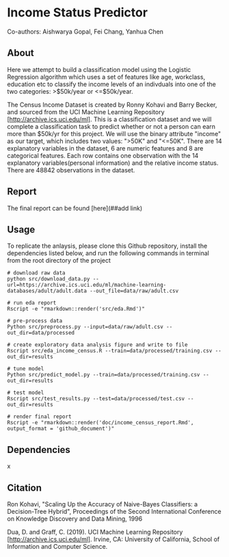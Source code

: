 # Income Status Predictor
Co-authors: Aishwarya Gopal, Fei Chang, Yanhua Chen

## About

Here we attempt to build a classification model using the Logistic Regression algorithm which uses a set of features like age, workclass, education etc to classify the income levels of an indivduals into one of the two categories: \>\$50k/year or \<=\$50k/year.

The Census Income Dataset is created by Ronny Kohavi and Barry Becker, and sourced from the UCI Machine Learning Repository [http://archive.ics.uci.edu/ml]. This is a classification dataset and we will complete a classification task to predict whether or not a person can earn more than $50k/yr for this project. We will use the binary attribute "income" as our target, which includes two values: ">50K" and "<=50K". There are 14 explanatory variables in the dataset, 6 are numeric features and 8 are categorical features. Each row contains one observation with the 14 explanatory variables(personal information) and the relative income status. There are 48842 observations in the dataset.

## Report

The final report can be found [here](##add link)

## Usage

To replicate the anlaysis, please clone this Github repository, install the dependencies listed below, and run the following commands in terminal from the root directory of the project

```
# download raw data
python src/download_data.py --url=https://archive.ics.uci.edu/ml/machine-learning-databases/adult/adult.data --out_file=data/raw/adult.csv

# run eda report
Rscript -e "rmarkdown::render('src/eda.Rmd')"

# pre-process data 
Python src/preprocess.py --input=data/raw/adult.csv --out_dir=data/processed 

# create exploratory data analysis figure and write to file 
Rscript src/eda_income_census.R --train=data/processed/training.csv --out_dir=results

# tune model
Python src/predict_model.py --train=data/processed/training.csv --out_dir=results

# test model
Rscript src/test_results.py --test=data/processed/test.csv --out_dir=results

# render final report
Rscript -e "rmarkdown::render('doc/income_census_report.Rmd', output_format = 'github_document')"
```

## Dependencies

x

## Citation
Ron Kohavi, "Scaling Up the Accuracy of Naive-Bayes Classifiers: a Decision-Tree Hybrid", Proceedings of the Second International Conference on Knowledge Discovery and Data Mining, 1996

Dua, D. and Graff, C. (2019). UCI Machine Learning Repository [http://archive.ics.uci.edu/ml]. Irvine, CA: University of California, School of Information and Computer Science.
